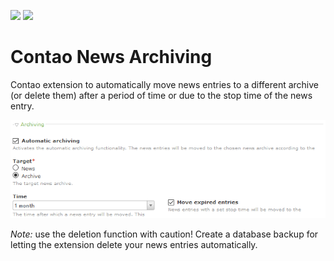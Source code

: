 [![](https://img.shields.io/packagist/v/fritzmg/contao-news-archiving.svg)](https://packagist.org/packages/fritzmg/contao-news-archiving)
[![](https://img.shields.io/packagist/dt/fritzmg/contao-news-archiving.svg)](https://packagist.org/packages/fritzmg/contao-news-archiving)

Contao News Archiving
=====================

Contao extension to automatically move news entries to a different archive (or delete them) after a period of time or due to the stop time of the news entry.

![screenshot](https://raw.githubusercontent.com/fritzmg/contao-news-archiving/master/screenshot.png)

_Note:_ use the deletion function with caution! Create a database backup for letting the extension delete your news entries automatically.
